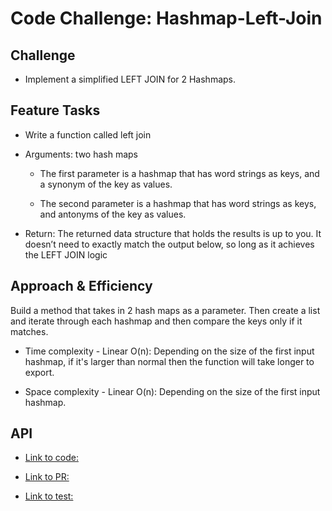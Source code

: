# Code Challenge:  Hashmap-Left-Join

## Challenge

- Implement a simplified LEFT JOIN for 2 Hashmaps.

## Feature Tasks

- Write a function called left join

- Arguments: two hash maps

  - The first parameter is a hashmap that has word strings as keys, and a synonym of the key as values.

  - The second parameter is a hashmap that has word strings as keys, and antonyms of the key as values.

- Return: The returned data structure that holds the results is up to you. It doesn’t need to exactly match the output below, so long as it achieves the LEFT JOIN logic

## Approach & Efficiency

Build a method that takes in 2 hash maps as a parameter. Then create a list and iterate through each hashmap and then compare the keys only if it matches.

- Time complexity - Linear O(n): Depending on the size of the first input hashmap, if it's larger than normal then the function will take longer to export.

- Space complexity - Linear O(n): Depending on the size of the first input hashmap.

## API

- [Link to code:](../Hash-Left-Join/index.js)

- [Link to PR:](https://github.com/Keelen-Fisher/data-structures-and-algorithms/pull/65)

- [Link to test:](../Hash-Left-Join/__tests__/hashJoin.test.js)
